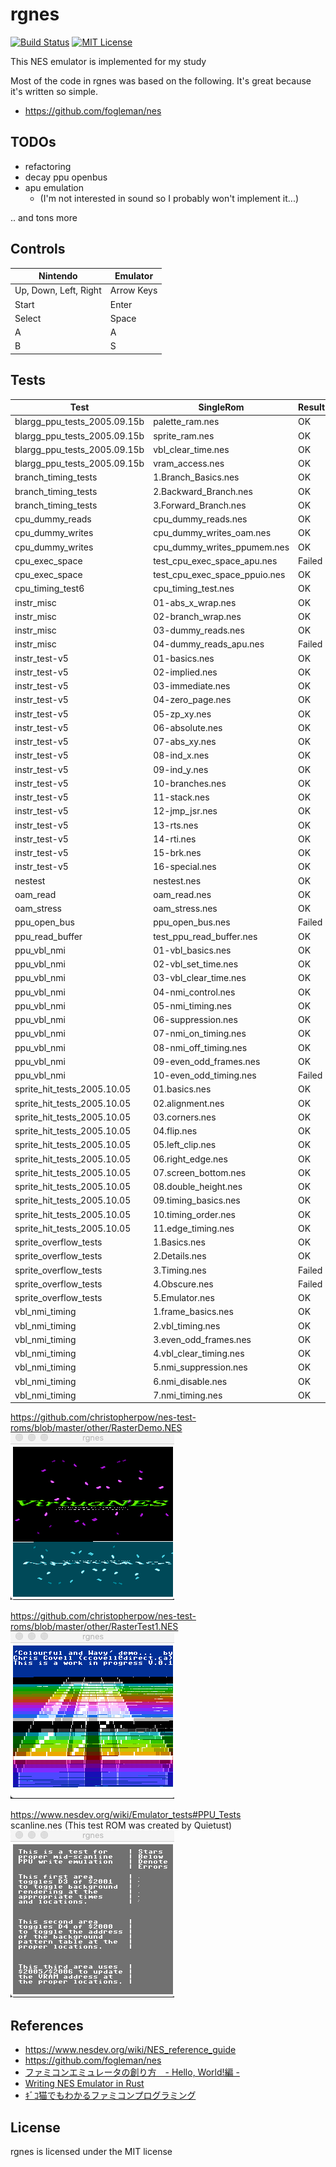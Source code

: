 # rgnes

[![Build Status](https://github.com/ichirin2501/rgnes/workflows/Test/badge.svg?branch=master)](https://github.com/ichirin2501/rgnes/actions)
[![MIT License](http://img.shields.io/badge/license-MIT-blue.svg?style=flat)](LICENSE)

This NES emulator is implemented for my study

Most of the code in rgnes was based on the following.
It's great because it's written so simple.

- https://github.com/fogleman/nes

## TODOs

- refactoring
- decay ppu openbus
- apu emulation
  - (I'm not interested in sound so I probably won't implement it...)

.. and tons more

## Controls

| Nintendo | Emulator |
| - | - |
| Up, Down, Left, Right	| Arrow Keys |
| Start | Enter |
| Select | Space |
| A | A |
| B	| S |

## Tests

| Test | SingleRom | Result |
| - | - | - |
| blargg_ppu_tests_2005.09.15b | palette_ram.nes | OK |
| blargg_ppu_tests_2005.09.15b | sprite_ram.nes  | OK |
| blargg_ppu_tests_2005.09.15b | vbl_clear_time.nes | OK |
| blargg_ppu_tests_2005.09.15b | vram_access.nes  | OK |
| branch_timing_tests | 1.Branch_Basics.nes | OK |
| branch_timing_tests | 2.Backward_Branch.nes | OK |
| branch_timing_tests | 3.Forward_Branch.nes  | OK |
| cpu_dummy_reads | cpu_dummy_reads.nes | OK |
| cpu_dummy_writes | cpu_dummy_writes_oam.nes | OK |
| cpu_dummy_writes | cpu_dummy_writes_ppumem.nes | OK |
| cpu_exec_space | test_cpu_exec_space_apu.nes | Failed |
| cpu_exec_space | test_cpu_exec_space_ppuio.nes | OK |
| cpu_timing_test6 | cpu_timing_test.nes | OK |
| instr_misc | 01-abs_x_wrap.nes | OK |
| instr_misc | 02-branch_wrap.nes | OK |
| instr_misc | 03-dummy_reads.nes | OK |
| instr_misc | 04-dummy_reads_apu.nes | Failed |
| instr_test-v5 | 01-basics.nes | OK |
| instr_test-v5 | 02-implied.nes | OK |
| instr_test-v5 | 03-immediate.nes | OK |
| instr_test-v5 | 04-zero_page.nes | OK |
| instr_test-v5 | 05-zp_xy.nes | OK |
| instr_test-v5 | 06-absolute.nes | OK |
| instr_test-v5 | 07-abs_xy.nes | OK |
| instr_test-v5 | 08-ind_x.nes | OK |
| instr_test-v5 | 09-ind_y.nes | OK |
| instr_test-v5 | 10-branches.nes | OK |
| instr_test-v5 | 11-stack.nes | OK |
| instr_test-v5 | 12-jmp_jsr.nes | OK |
| instr_test-v5 | 13-rts.nes | OK |
| instr_test-v5 | 14-rti.nes | OK |
| instr_test-v5 | 15-brk.nes | OK |
| instr_test-v5 | 16-special.nes | OK |
| nestest | nestest.nes | OK |
| oam_read | oam_read.nes | OK |
| oam_stress | oam_stress.nes | OK |
| ppu_open_bus | ppu_open_bus.nes | Failed |
| ppu_read_buffer | test_ppu_read_buffer.nes | OK |
| ppu_vbl_nmi | 01-vbl_basics.nes | OK |
| ppu_vbl_nmi | 02-vbl_set_time.nes | OK |
| ppu_vbl_nmi | 03-vbl_clear_time.nes | OK |
| ppu_vbl_nmi | 04-nmi_control.nes  | OK |
| ppu_vbl_nmi | 05-nmi_timing.nes  | OK |
| ppu_vbl_nmi | 06-suppression.nes | OK |
| ppu_vbl_nmi | 07-nmi_on_timing.nes | OK |
| ppu_vbl_nmi | 08-nmi_off_timing.nes | OK |
| ppu_vbl_nmi | 09-even_odd_frames.nes | OK |
| ppu_vbl_nmi | 10-even_odd_timing.nes | Failed |
| sprite_hit_tests_2005.10.05 | 01.basics.nes | OK |
| sprite_hit_tests_2005.10.05 | 02.alignment.nes | OK |
| sprite_hit_tests_2005.10.05 | 03.corners.nes | OK |
| sprite_hit_tests_2005.10.05 | 04.flip.nes | OK |
| sprite_hit_tests_2005.10.05 | 05.left_clip.nes | OK |
| sprite_hit_tests_2005.10.05 | 06.right_edge.nes | OK |
| sprite_hit_tests_2005.10.05 | 07.screen_bottom.nes | OK |
| sprite_hit_tests_2005.10.05 | 08.double_height.nes | OK |
| sprite_hit_tests_2005.10.05 | 09.timing_basics.nes | OK |
| sprite_hit_tests_2005.10.05 | 10.timing_order.nes | OK |
| sprite_hit_tests_2005.10.05 | 11.edge_timing.nes | OK |
| sprite_overflow_tests | 1.Basics.nes | OK |
| sprite_overflow_tests | 2.Details.nes | OK |
| sprite_overflow_tests | 3.Timing.nes | Failed |
| sprite_overflow_tests | 4.Obscure.nes | Failed |
| sprite_overflow_tests | 5.Emulator.nes | OK |
| vbl_nmi_timing | 1.frame_basics.nes | OK |
| vbl_nmi_timing | 2.vbl_timing.nes | OK |
| vbl_nmi_timing | 3.even_odd_frames.nes | OK |
| vbl_nmi_timing | 4.vbl_clear_timing.nes | OK |
| vbl_nmi_timing | 5.nmi_suppression.nes | OK |
| vbl_nmi_timing | 6.nmi_disable.nes | OK |
| vbl_nmi_timing | 7.nmi_timing.nes | OK |

https://github.com/christopherpow/nes-test-roms/blob/master/other/RasterDemo.NES  
![RasterDemo.nes](/images/RasterDemo.gif)  

https://github.com/christopherpow/nes-test-roms/blob/master/other/RasterTest1.NES  
![RasterTest1.nes](/images/RasterTest1.gif)  

https://www.nesdev.org/wiki/Emulator_tests#PPU_Tests  
scanline.nes (This test ROM was created by Quietust)  
![scanline.nes](/images/scanline.gif)  

## References

- https://www.nesdev.org/wiki/NES_reference_guide
- https://github.com/fogleman/nes
- [ファミコンエミュレータの創り方　- Hello, World!編 -](https://qiita.com/bokuweb/items/1575337bef44ae82f4d3)
- [Writing NES Emulator in Rust](https://bugzmanov.github.io/nes_ebook/chapter_1.html)
- [ｷﾞｺ猫でもわかるファミコンプログラミング](http://gikofami.fc2web.com/index.html)

## License
rgnes is licensed under the MIT license
